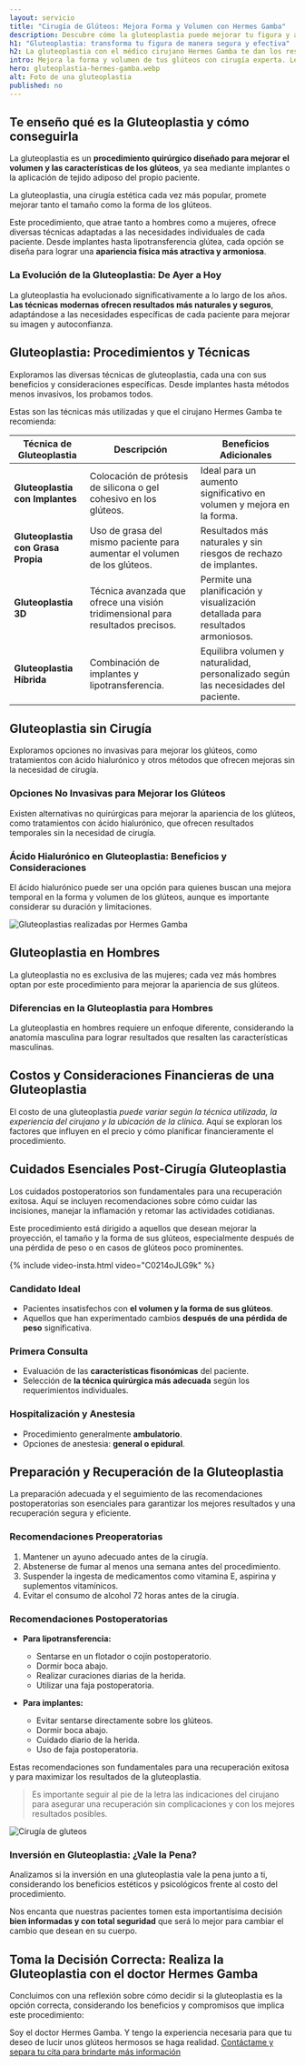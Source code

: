 ```yaml
---
layout: servicio
title: "Cirugía de Glúteos: Mejora Forma y Volumen con Hermes Gamba"
description: Descubre cómo la gluteoplastia puede mejorar tu figura y autoestima. Lee más sobre este procedimiento revolucionario realizado por el cirujano Hermes Gamba.
h1: "Gluteoplastia: transforma tu figura de manera segura y efectiva"
h2: La gluteoplastia con el médico cirujano Hermes Gamba te dan los resultados deseados
intro: Mejora la forma y volumen de tus glúteos con cirugía experta. Lee nuestra guía completa y toma el primer paso hacia tu nueva figura.
hero: gluteoplastia-hermes-gamba.webp
alt: Foto de una gluteoplastia
published: no
---
```


## Te enseño qué es la Gluteoplastia y cómo conseguirla 

La gluteoplastia es un **procedimiento quirúrgico diseñado para mejorar el volumen y las características de los glúteos**, ya sea mediante implantes o la aplicación de tejido adiposo del propio paciente.

La gluteoplastia, una cirugía estética cada vez más popular, promete mejorar tanto el tamaño como la forma de los glúteos.

Este procedimiento, que atrae tanto a hombres como a mujeres, ofrece diversas técnicas adaptadas a las necesidades individuales de cada paciente. Desde implantes hasta lipotransferencia glútea, cada opción se diseña para lograr una **apariencia física más atractiva y armoniosa**.

### La Evolución de la Gluteoplastia: De Ayer a Hoy

La gluteoplastia ha evolucionado significativamente a lo largo de los años. **Las técnicas modernas ofrecen resultados más naturales y seguros**, adaptándose a las necesidades específicas de cada paciente para mejorar su imagen y autoconfianza.

## Gluteoplastia: Procedimientos y Técnicas

Exploramos las diversas técnicas de gluteoplastia, cada una con sus beneficios y consideraciones específicas. Desde implantes hasta métodos menos invasivos, los probamos todos.

Estas son las técnicas más utilizadas y que el cirujano Hermes Gamba te recomienda:


| Técnica de Gluteoplastia | Descripción | Beneficios Adicionales |
|--------------------------|-------------|-----------------------|
| **Gluteoplastia con Implantes** | Colocación de prótesis de silicona o gel cohesivo en los glúteos. | Ideal para un aumento significativo en volumen y mejora en la forma. |
| **Gluteoplastia con Grasa Propia** | Uso de grasa del mismo paciente para aumentar el volumen de los glúteos. | Resultados más naturales y sin riesgos de rechazo de implantes. |
| **Gluteoplastia 3D** | Técnica avanzada que ofrece una visión tridimensional para resultados precisos. | Permite una planificación y visualización detallada para resultados armoniosos. |
| **Gluteoplastia Híbrida** | Combinación de implantes y lipotransferencia. | Equilibra volumen y naturalidad, personalizado según las necesidades del paciente. |

## Gluteoplastia sin Cirugía

Exploramos opciones no invasivas para mejorar los glúteos, como tratamientos con ácido hialurónico y otros métodos que ofrecen mejoras sin la necesidad de cirugía.

### Opciones No Invasivas para Mejorar los Glúteos

Existen alternativas no quirúrgicas para mejorar la apariencia de los glúteos, como tratamientos con ácido hialurónico, que ofrecen resultados temporales sin la necesidad de cirugía.

### Ácido Hialurónico en Gluteoplastia: Beneficios y Consideraciones

El ácido hialurónico puede ser una opción para quienes buscan una mejora temporal en la forma y volumen de los glúteos, aunque es importante considerar su duración y limitaciones.

![Gluteoplastias realizadas por Hermes Gamba]({{'img/cliente-2-hermes-gamba.webp'|relative_url}})

## Gluteoplastia en Hombres

La gluteoplastia no es exclusiva de las mujeres; cada vez más hombres optan por este procedimiento para mejorar la apariencia de sus glúteos.

### Diferencias en la Gluteoplastia para Hombres

La gluteoplastia en hombres requiere un enfoque diferente, considerando la anatomía masculina para lograr resultados que resalten las características masculinas.

## Costos y Consideraciones Financieras de una Gluteoplastia

El costo de una gluteoplastia *puede variar según la técnica utilizada, la experiencia del cirujano y la ubicación de la clínica*. Aquí se exploran los factores que influyen en el precio y cómo planificar financieramente el procedimiento.

## Cuidados Esenciales Post-Cirugía Gluteoplastia

Los cuidados postoperatorios son fundamentales para una recuperación exitosa. Aquí se incluyen recomendaciones sobre cómo cuidar las incisiones, manejar la inflamación y retomar las actividades cotidianas.

Este procedimiento está dirigido a aquellos que desean mejorar la proyección, el tamaño y la forma de sus glúteos, especialmente después de una pérdida de peso o en casos de glúteos poco prominentes.

{% include video-insta.html video="C0214oJLG9k" %}

### Candidato Ideal

- Pacientes insatisfechos con **el volumen y la forma de sus glúteos**.
- Aquellos que han experimentado cambios **después de una pérdida de peso** significativa.

### Primera Consulta

- Evaluación de las **características fisonómicas** del paciente.
- Selección de **la técnica quirúrgica más adecuada** según los requerimientos individuales.

### Hospitalización y Anestesia

- Procedimiento generalmente **ambulatorio**.
- Opciones de anestesia: **general o epidural**.

## Preparación y Recuperación de la Gluteoplastia

La preparación adecuada y el seguimiento de las recomendaciones postoperatorias son esenciales para garantizar los mejores resultados y una recuperación segura y eficiente.

### Recomendaciones Preoperatorias

1. Mantener un ayuno adecuado antes de la cirugía.
2. Abstenerse de fumar al menos una semana antes del procedimiento.
3. Suspender la ingesta de medicamentos como vitamina E, aspirina y suplementos vitamínicos.
4. Evitar el consumo de alcohol 72 horas antes de la cirugía.

### Recomendaciones Postoperatorias

- **Para lipotransferencia:**
  - Sentarse en un flotador o cojín postoperatorio.
  - Dormir boca abajo.
  - Realizar curaciones diarias de la herida.
  - Utilizar una faja postoperatoria.

- **Para implantes:**
  - Evitar sentarse directamente sobre los glúteos.
  - Dormir boca abajo.
  - Cuidado diario de la herida.
  - Uso de faja postoperatoria.

Estas recomendaciones son fundamentales para una recuperación exitosa y para maximizar los resultados de la gluteoplastia.

>Es importante seguir al pie de la letra las indicaciones del cirujano para asegurar una recuperación sin complicaciones y con los mejores resultados posibles.

![Cirugía de gluteos]({{'img/gluteos-cirugia.webp'|relative_url}})

### Inversión en Gluteoplastia: ¿Vale la Pena?

Analizamos si la inversión en una gluteoplastia vale la pena junto a ti, considerando los beneficios estéticos y psicológicos frente al costo del procedimiento.

Nos encanta que nuestras pacientes tomen esta importantísima decisión **bien informadas y con total seguridad** que será lo mejor para cambiar el cambio que desean en su cuerpo.

## Toma la Decisión Correcta: Realiza la Gluteoplastia con el doctor Hermes Gamba

Concluimos con una reflexión sobre cómo decidir si la gluteoplastia es la opción correcta, considerando los beneficios y compromisos que implica este procedimiento:

Soy el doctor Hermes Gamba. Y tengo la experiencia necesaria para que tu deseo de lucir unos glúteos hermosos se haga realidad. [Contáctame y separa tu cita para brindarte más información]({{'contacto'|relative_url}})

